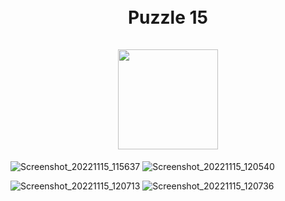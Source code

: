 
<h1 align="center">
<br>
Puzzle 15
<br>
<br>
<img src="https://user-images.githubusercontent.com/118224368/203706062-c24a1933-546e-45f0-bcee-f8d6b5da6c24.png" width="160">
</h1>

![Screenshot_20221115_115637](https://user-images.githubusercontent.com/118224368/203705840-6789cfc3-3510-463c-8019-e692e5ddcf59.png)
![Screenshot_20221115_120540](https://user-images.githubusercontent.com/118224368/203705846-8e35f6f4-740e-47b5-92b8-814c27cf2c60.png)

![Screenshot_20221115_120713](https://user-images.githubusercontent.com/118224368/203705855-62e48639-d5fc-4974-82ab-653579fd2fb8.png)
![Screenshot_20221115_120736](https://user-images.githubusercontent.com/118224368/203705865-3cb2e6f6-faf6-465f-9f7f-76cf0da3099d.png)



